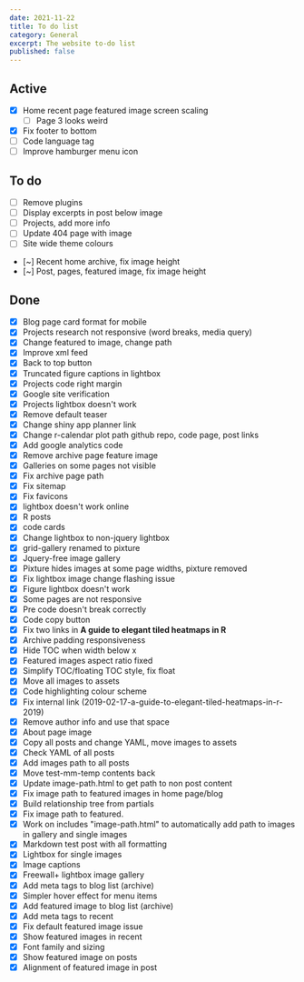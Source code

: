 ```yaml
---
date: 2021-11-22
title: To do list
category: General
excerpt: The website to-do list
published: false
---
```


## Active

- [x] Home recent page featured image screen scaling
  - [ ] Page 3 looks weird
- [x] Fix footer to bottom
- [ ] Code language tag
- [ ] Improve hamburger menu icon

## To do

- [ ] Remove plugins
- [ ] Display excerpts in post below image
- [ ] Projects, add more info
- [ ] Update 404 page with image
- [ ] Site wide theme colours
- [~] Recent home archive, fix image height
- [~] Post, pages, featured image, fix image height

## Done

- [x] Blog page card format for mobile
- [x] Projects research not responsive (word breaks, media query)
- [x] Change featured to image, change path
- [x] Improve xml feed
- [x] Back to top button
- [x] Truncated figure captions in lightbox
- [x] Projects code right margin
- [x] Google site verification
- [x] Projects lightbox doesn't work
- [x] Remove default teaser
- [x] Change shiny app planner link
- [x] Change r-calendar plot path github repo, code page, post links
- [x] Add google analytics code
- [x] Remove archive page feature image
- [x] Galleries on some pages not visible
- [x] Fix archive page path
- [x] Fix sitemap
- [x] Fix favicons
- [x] lightbox doesn't work online
- [x] R posts
- [x] code cards
- [x] Change lightbox to non-jquery lightbox
- [x] grid-gallery renamed to pixture
- [x] Jquery-free image gallery
- [x] Pixture hides images at some page widths, pixture removed
- [x] Fix lightbox image change flashing issue
- [x] Figure lightbox doesn't work
- [x] Some pages are not responsive
- [x] Pre code doesn't break correctly
- [x] Code copy button
- [x] Fix two links in **A guide to elegant tiled heatmaps in R**
- [x] Archive padding responsiveness
- [x] Hide TOC when width below x
- [x] Featured images aspect ratio fixed
- [x] Simplify TOC/floating TOC style, fix float
- [x] Move all images to assets
- [x] Code highlighting colour scheme
- [x] Fix internal link (2019-02-17-a-guide-to-elegant-tiled-heatmaps-in-r-2019)
- [x] Remove author info and use that space
- [x] About page image
- [x] Copy all posts and change YAML, move images to assets
- [x] Check YAML of all posts
- [x] Add images path to all posts
- [x] Move test-mm-temp contents back
- [x] Update image-path.html to get path to non post content
- [x] Fix image path to featured images in home page/blog
- [x] Build relationship tree from partials
- [x] Fix image path to featured.
- [x] Work on includes "image-path.html" to automatically add path to images in gallery and single images
- [x] Markdown test post with all formatting
- [x] Lightbox for single images
- [x] Image captions
- [x] Freewall+ lightbox image gallery
- [x] Add meta tags to blog list (archive)
- [x] Simpler hover effect for menu items
- [x] Add featured image to blog list (archive)
- [x] Add meta tags to recent
- [x] Fix default featured image issue
- [x] Show featured images in recent
- [x] Font family and sizing
- [x] Show featured image on posts
- [x] Alignment of featured image in post
